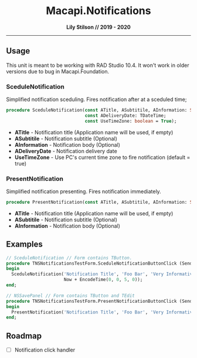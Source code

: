 <h1 align="center">Macapi.Notifications</h1>
<p align="center"></p>
<p align="center"><b>Lily Stilson // 2019 - 2020</b></p>
<hr>

## Usage
This unit is meant to be working with RAD Studio 10.4. It won't work in older versions due to bug in Macapi.Foundation.</p>

### SceduleNotification
Simplified notification sceduling. Fires notification after at a sceduled time;

```Pascal
procedure SceduleNotification(const ATitle, ASubtitile, AInformation: String; 
                              const ADeliveryDate: TDateTime; 
                              const UseTimeZone: boolean = True);
```

- **ATitle** - Notification title (Application name will be used, if empty)
- **ASubtitile** - Notification subtitle (Optional)
- **AInformation** - Notification body (Optional)
- **ADeliveryDate** - Notification delivery date
- **UseTimeZone** - Use PC's current time zone to fire notification (default = true)


### PresentNotification
Simplified notification presenting. Fires notification immediately.

```Pascal
procedure PresentNotification(const ATitle, ASubtitile, AInformation: String);
```

- **ATitle** - Notification title (Application name will be used, if empty)
- **ASubtitile** - Notification subtitle (Optional)
- **AInformation** - Notification body (Optional)


## Examples
```Pascal
// SceduleNotification // Form contains TButton.
procedure TNSNotificationsTestForm.SceduleNotificationButtonClick (Sender: TObject);
begin
  SceduleNotification('Notification Title', 'Foo Bar', 'Very Informative. Such Notification!', 
                      Now + EncodeTime(0, 0, 5, 0));
end;
```
```Pascal
// NSSavePanel // Form contains TButton and TEdit
procedure TNSNotificationsTestForm.PresentNotificationButtonClick (Sender: TObject);
begin
  PresentNotification('Notification Title', 'Foo Bar', 'Very Informative. Such Notification!');
end;
```

## Roadmap
- [ ] Notification click handler
